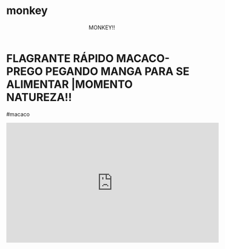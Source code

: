 # monkey
<header>MONKEY!!</header>


<h1>FLAGRANTE RÁPIDO MACACO-PREGO PEGANDO MANGA PARA SE ALIMENTAR |MOMENTO NATUREZA!!</h1>
<p>#macaco</p>


<iframe width="560" height="315" src="https://www.youtube.com/embed/lqXz5DRFMOc?si=RmRo-Sr4aalgqKBX" title="YouTube video player" frameborder="0" allow="accelerometer; autoplay; clipboard-write; encrypted-media; gyroscope; picture-in-picture; web-share" referrerpolicy="strict-origin-when-cross-origin" allowfullscreen></iframe>